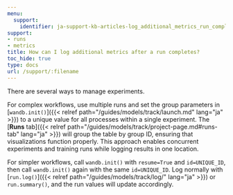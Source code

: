 ```yaml
---
menu:
  support:
    identifier: ja-support-kb-articles-log_additional_metrics_run_completes
support:
- runs
- metrics
title: How can I log additional metrics after a run completes?
toc_hide: true
type: docs
url: /support/:filename
---
```


There are several ways to manage experiments.

For complex workflows, use multiple runs and set the group parameters in [`wandb.init()`]({{< relref path="/guides/models/track/launch.md" lang="ja" >}}) to a unique value for all processes within a single experiment. The [**Runs** tab]({{< relref path="/guides/models/track/project-page.md#runs-tab" lang="ja" >}}) will group the table by group ID, ensuring that visualizations function properly. This approach enables concurrent experiments and training runs while logging results in one location.

For simpler workflows, call `wandb.init()` with `resume=True` and `id=UNIQUE_ID`, then call `wandb.init()` again with the same `id=UNIQUE_ID`. Log normally with [`run.log()`]({{< relref path="/guides/models/track/log/" lang="ja" >}}) or `run.summary()`, and the run values will update accordingly.